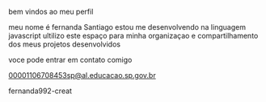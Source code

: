 bem vindos ao meu perfil

meu nome é fernanda Santiago
estou me desenvolvendo na linguagem javascript
ultilizo este espaço para minha organizaçao e compartilhamento dos meus projetos desenvolvidos

voce pode entrar em contato comigo

00001106708453sp@al.educacao.sp.gov.br

fernanda992-creat
